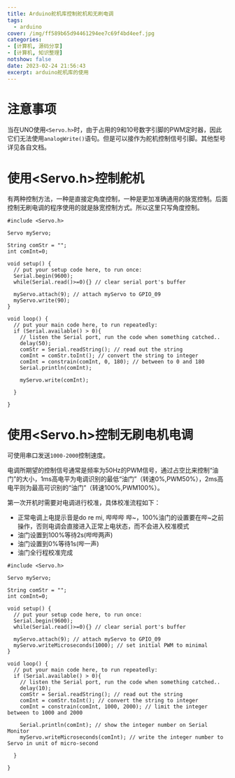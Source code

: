 ```yaml
---
title: Arduino舵机库控制舵机和无刷电调
tags:
  - arduino
cover: /img/ff589b65d94461294ee7c69f4bd4eef.jpg
categories:
- [计算机, 源码分享]
- [计算机, 知识整理]
notshow: false
date: 2023-02-24 21:56:43
excerpt: arduino舵机库的使用
---
```

# 注意事项
当在UNO使用`<Servo.h>`时，由于占用的9和10号数字引脚的PWM定时器，因此它们无法使用`analogWrite()`语句。但是可以接作为舵机控制信号引脚。其他型号详见各自文档。

# 使用<Servo.h>控制舵机
有两种控制方法，一种是直接定角度控制，一种是更加准确通用的脉宽控制。后面控制无刷电调的程序使用的就是脉宽控制方式。所以这里只写角度控制。
```
#include <Servo.h>

Servo myServo;

String comStr = "";
int comInt=0;

void setup() {
  // put your setup code here, to run once:
  Serial.begin(9600);
  while(Serial.read()>=0){} // clear serial port's buffer
  
  myServo.attach(9); // attach myServo to GPIO_09
  myServo.write(90);
}

void loop() {
  // put your main code here, to run repeatedly:
  if (Serial.available() > 0){
    // listen the Serial port, run the code when something catched..
    delay(50);
    comStr = Serial.readString(); // read out the string
    comInt = comStr.toInt(); // convert the string to integer
    comInt = constrain(comInt, 0, 180); // between to 0 and 180
    Serial.println(comInt);
    
    myServo.write(comInt);
    
  }
  
}

```

# 使用<Servo.h>控制无刷电机电调
可使用串口发送`1000-2000`控制速度。

电调所期望的控制信号通常是频率为50Hz的PWM信号，通过占空比来控制“油门”的大小，1ms高电平为电调识别的最低“油门”（转速0%,PWM50%），2ms高电平则为最高可识别的“油门”（转速100%,PWM100%）。

第一次开机时需要对电调进行校准，具体校准流程如下：
+ 正常电调上电提示音是do re mi, 哔哔哔 哔~，100%油门的设置要在哔~之前操作，否则电调会直接进入正常上电状态，而不会进入校准模式
+ 油门设置到100%等待2s(哔哔两声)
+ 油门设置到0%等待1s(哔一声)
+ 油门全行程校准完成

```
#include <Servo.h>

Servo myServo;

String comStr = "";
int comInt=0;

void setup() {
  // put your setup code here, to run once:
  Serial.begin(9600);
  while(Serial.read()>=0){} // clear serial port's buffer
  
  myServo.attach(9); // attach myServo to GPIO_09
  myServo.writeMicroseconds(1000); // set initial PWM to minimal
}

void loop() {
  // put your main code here, to run repeatedly:
  if (Serial.available() > 0){
    // listen the Serial port, run the code when something catched..
    delay(10);
    comStr = Serial.readString(); // read out the string
    comInt = comStr.toInt(); // convert the string to integer
    comInt = constrain(comInt, 1000, 2000); // limit the integer between to 1000 and 2000

    Serial.println(comInt); // show the integer number on Serial Monitor
    myServo.writeMicroseconds(comInt); // write the integer number to Servo in unit of micro-second
    
  }
  
}

```
